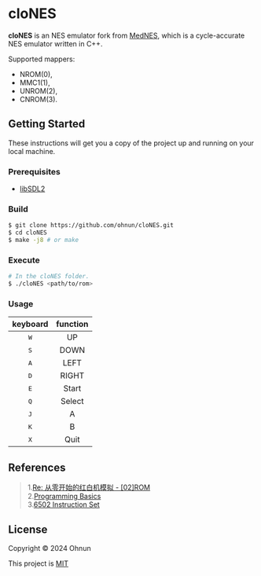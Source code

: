 # cloNES

**cloNES** is an NES emulator fork from [MedNES](https://github.com/wpmed92/MedNES), 
which is a cycle-accurate NES emulator written in C++. 

Supported mappers: 
- NROM(0), 
- MMC1(1), 
- UNROM(2), 
- CNROM(3). 

## Getting Started ##

These instructions will get you a copy of the project up and running on your local machine.

### Prerequisites ###

* [libSDL2](https://www.libsdl.org/download-2.0.php)

### Build ### 

```bash
$ git clone https://github.com/ohnun/cloNES.git
$ cd cloNES
$ make -j8 # or make
```

### Execute ###

```bash
# In the cloNES folder. 
$ ./cloNES <path/to/rom>
```

### Usage

| keyboard     | function |
| :-:          | :-:      |
| <kbd>W</kbd> | UP       |
| <kbd>S</kbd> | DOWN     |
| <kbd>A</kbd> | LEFT     |
| <kbd>D</kbd> | RIGHT    |
| <kbd>E</kbd> | Start    |
| <kbd>Q</kbd> | Select   |
| <kbd>J</kbd> | A        |
| <kbd>K</kbd> | B        |
| <kbd>X</kbd> | Quit     |

## References

> 1.[Re: 从零开始的红白机模拟 - [02]ROM](https://github.com/dustpg/BlogFM/issues/6) \
> 2.[Programming Basics](https://www.nesdev.org/wiki/Programming_Basics) \
> 3.[6502 Instruction Set](https://www.masswerk.at/6502/6502_instruction_set.html)

## License

Copyright &copy; 2024 Ohnun

This project is [MIT](./LICENSE)


